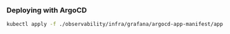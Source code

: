 ### Deploying with ArgoCD
```sh
kubectl apply -f ./observability/infra/grafana/argocd-app-manifest/app.yaml
```